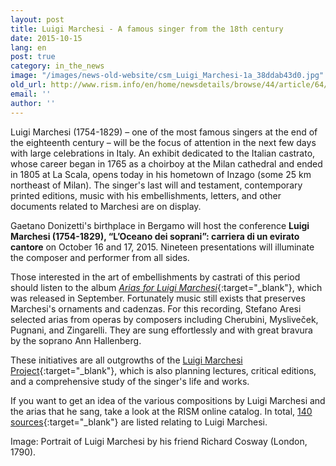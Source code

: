 ```yaml
---
layout: post
title: Luigi Marchesi - A famous singer from the 18th century
date: 2015-10-15
lang: en
post: true
category: in_the_news
image: "/images/news-old-website/csm_Luigi_Marchesi-1a_38ddab43d0.jpg"
old_url: http://www.rism.info/en/home/newsdetails/browse/44/article/64/luigi-marchesi-a-famous-singer-from-the-18th-century.html
email: ''
author: ''
---
```


Luigi Marchesi (1754-1829) – one of the most famous singers at the end of the eighteenth century – will be the focus of attention in the next few days with large celebrations in Italy. An exhibit dedicated to the Italian castrato, whose career began in 1765 as a choirboy at the Milan cathedral and ended in 1805 at La Scala, opens today in his hometown of Inzago (some 25 km northeast of Milan). The singer's last will and testament, contemporary printed editions, music with his embellishments, letters, and other documents related to Marchesi are on display.

Gaetano Donizetti's birthplace in Bergamo will host the conference **Luigi Marchesi (1754-1829), “L’Oceano dei soprani”: carriera di un evirato cantore** on October 16 and 17, 2015. Nineteen presentations will illuminate the composer and performer from all sides.

Those interested in the art of embellishments by castrati of this period should listen to the album [_Arias for Luigi Marchesi_](http://www.glossamusic.com/glossa/context.aspx?Id=96){:target="_blank"}, which was released in September. Fortunately music still exists that preserves Marchesi's ornaments and cadenzas. For this recording, Stefano Aresi selected arias from operas by composers including Cherubini, Mysliveček, Pugnani, and Zingarelli. They are sung effortlessly and with great bravura by the soprano Ann Hallenberg.

These initiatives are all outgrowths of the [Luigi Marchesi Project](https://web.archive.org/web/20160407161039/http://www.luigimarchesimusic.com/){:target="_blank"}, which is also planning lectures, critical editions, and a comprehensive study of the singer's life and works.

If you want to get an idea of the various compositions by Luigi Marchesi and the arias that he sang, take a look at the RISM online catalog. In total, [140 sources](https://opac.rism.info/search?View=rism&q=116760079){:target="_blank"} are listed relating to Luigi Marchesi.

Image: Portrait of Luigi Marchesi by his friend Richard Cosway (London, 1790).
